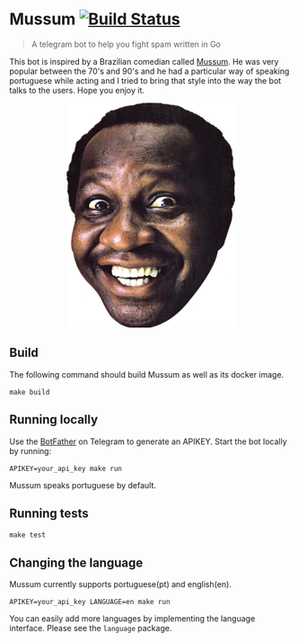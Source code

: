 # Mussum [![Build Status](https://travis-ci.org/fsantiag/mussum.svg?branch=master)](https://travis-ci.org/fsantiag/mussum)
> A telegram bot to help you fight spam written in Go

This bot is inspired by a Brazilian comedian called [Mussum](https://en.wikipedia.org/wiki/Mussum). He was very popular between the 70's and 90's and he had a particular way of speaking portuguese while acting and I tried to bring that style into the way the bot talks to the users. Hope you enjoy it.

<p align="center">
  <img width="300" height="400" src="mussum.jpg">
</p>


## Build
The following command should build Mussum as well as its docker image.
```
make build
```

## Running locally
Use the [BotFather](https://core.telegram.org/bots) on Telegram to generate an APIKEY.
Start the bot locally by running:
```
APIKEY=your_api_key make run
```
Mussum speaks portuguese by default.

## Running tests
```
make test
```

## Changing the language
Mussum currently supports portuguese(pt) and english(en).
```
APIKEY=your_api_key LANGUAGE=en make run
```
You can easily add more languages by implementing the language interface. Please see the `language` package.

